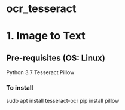 # ocr_tesseract

# 1. Image to Text

## Pre-requisites (OS: Linux)

Python 3.7
Tesseract
Pillow

### To install

sudo apt install tesseract-ocr
pip install pillow
